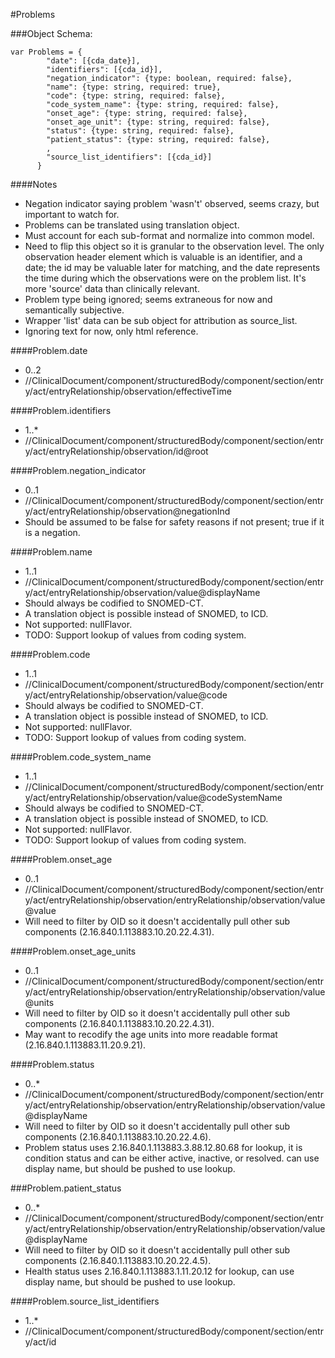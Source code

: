 #Problems

###Object Schema:
```
var Problems = {
        "date": [{cda_date}],
        "identifiers": [{cda_id}],
        "negation_indicator": {type: boolean, required: false},
        "name": {type: string, required: true},
        "code": {type: string, required: false},
        "code_system_name": {type: string, required: false},
        "onset_age": {type: string, required: false},
        "onset_age_unit": {type: string, required: false},
        "status": {type: string, required: false}, 
        "patient_status": {type: string, required: false},
        ,
        "source_list_identifiers": [{cda_id}]
      }
```


####Notes
- Negation indicator saying problem 'wasn't' observed, seems crazy, but important to watch for.
- Problems can be translated using translation object.
- Must account for each sub-format and normalize into common model.
- Need to flip this object so it is granular to the observation level.  The only observation header element which is valuable is an identifier, and a date; the id may be valuable later for matching, and the date represents the time during which the observations were on the problem list.  It's more 'source' data than clinically relevant.
- Problem type being ignored; seems extraneous for now and semantically subjective.
- Wrapper 'list' data can be sub object for attribution as source_list.
- Ignoring text for now, only html reference.


####Problem.date
- 0..2
- //ClinicalDocument/component/structuredBody/component/section/entry/act/entryRelationship/observation/effectiveTime

####Problem.identifiers
- 1..*
- //ClinicalDocument/component/structuredBody/component/section/entry/act/entryRelationship/observation/id@root

####Problem.negation_indicator
- 0..1
- //ClinicalDocument/component/structuredBody/component/section/entry/act/entryRelationship/observation@negationInd
- Should be assumed to be false for safety reasons if not present; true if it is a negation.

####Problem.name
- 1..1
- //ClinicalDocument/component/structuredBody/component/section/entry/act/entryRelationship/observation/value@displayName
- Should always be codified to SNOMED-CT.
- A translation object is possible instead of SNOMED, to ICD.
- Not supported: nullFlavor.
- TODO:  Support lookup of values from coding system.

####Problem.code
- 1..1
- //ClinicalDocument/component/structuredBody/component/section/entry/act/entryRelationship/observation/value@code
- Should always be codified to SNOMED-CT.
- A translation object is possible instead of SNOMED, to ICD.
- Not supported: nullFlavor.
- TODO:  Support lookup of values from coding system.

####Problem.code_system_name
- 1..1
- //ClinicalDocument/component/structuredBody/component/section/entry/act/entryRelationship/observation/value@codeSystemName
- Should always be codified to SNOMED-CT.
- A translation object is possible instead of SNOMED, to ICD.
- Not supported: nullFlavor.
- TODO:  Support lookup of values from coding system.

####Problem.onset_age
- 0..1
- //ClinicalDocument/component/structuredBody/component/section/entry/act/entryRelationship/observation/entryRelationship/observation/value@value
- Will need to filter by OID so it doesn't accidentally pull other sub components (2.16.840.1.113883.10.20.22.4.31).

####Problem.onset_age_units
- 0..1
- //ClinicalDocument/component/structuredBody/component/section/entry/act/entryRelationship/observation/entryRelationship/observation/value@units
- Will need to filter by OID so it doesn't accidentally pull other sub components (2.16.840.1.113883.10.20.22.4.31).
- May want to recodify the age units into more readable format (2.16.840.1.113883.11.20.9.21).

####Problem.status
- 0..*
- //ClinicalDocument/component/structuredBody/component/section/entry/act/entryRelationship/observation/entryRelationship/observation/value@displayName
- Will need to filter by OID so it doesn't accidentally pull other sub components (2.16.840.1.113883.10.20.22.4.6).
- Problem status uses 2.16.840.1.113883.3.88.12.80.68 for lookup, it is condition status and can be either active, inactive, or resolved.  can use display name, but should be pushed to use lookup.

###Problem.patient_status
- 0..*
- //ClinicalDocument/component/structuredBody/component/section/entry/act/entryRelationship/observation/entryRelationship/observation/value@displayName
- Will need to filter by OID so it doesn't accidentally pull other sub components (2.16.840.1.113883.10.20.22.4.5).
- Health status uses 2.16.840.1.113883.1.11.20.12 for lookup, can use display name, but should be pushed to use lookup.

####Problem.source_list_identifiers
- 1..*
- //ClinicalDocument/component/structuredBody/component/section/entry/act/id

